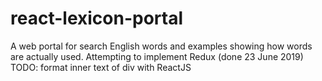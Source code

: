 # react-lexicon-portal
A web portal for search English words and examples showing how words are actually used.
Attempting to implement Redux (done 23 June 2019)
TODO: format inner text of div with ReactJS
